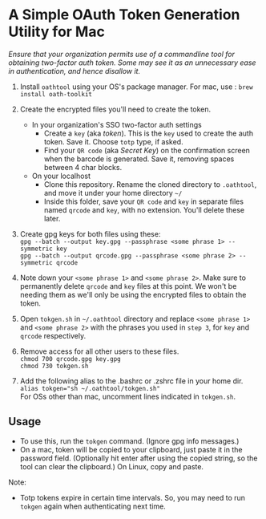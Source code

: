 # A Simple OAuth Token Generation Utility for Mac

_Ensure that your organization permits use of a commandline tool for obtaining two-factor auth token. Some may see it as an unnecessary ease in authentication, and hence disallow it._
1. Install `oathtool` using your OS's package manager. For mac, use :
```brew install oath-toolkit```


2. Create the encrypted files you'll need to create the token.
    - In your organization's SSO two-factor auth settings 
      - Create a `key` (aka _token_). This is the `key` used to create the auth token. Save it. Choose `totp` type, if asked.
      - Find your `QR code` (aka _Secret Key_) on the confirmation screen when the barcode is generated. Save it, removing spaces between 4 char blocks.
    - On your localhost
        - Clone this repository. Rename the cloned directory to `.oathtool`, and move it under your home directory `~/` 
        - Inside this folder, save your `QR code` and `key` in separate files named `qrcode` and `key`, with no extension. You'll delete these later.  
4. Create gpg keys for both files using these: \
```gpg --batch --output key.gpg --passphrase <some phrase 1> --symmetric key``` \
```gpg --batch --output qrcode.gpg --passphrase <some phrase 2> --symmetric qrcode```


4. Note down your `<some phrase 1>` and `<some phrase 2>`. Make sure to permanently delete `qrcode` and `key` files at this point. We won't be needing them as we'll only be using the encrypted files to obtain the token.
 

5. Open `tokgen.sh` in `~/.oathtool` directory and replace `<some phrase 1>` and `<some phrase 2>` with the phrases you used in `step 3`, for `key` and `qrcode` respectively.


6. Remove access for all other users to these files. \
```chmod 700 qrcode.gpg key.gpg``` \
```chmod 730 tokgen.sh```


7. Add the following alias to the .bashrc or .zshrc file in your home dir. \
  ```alias tokgen="sh ~/.oathtool/tokgen.sh"```  \
  For OSs other than mac, uncomment lines indicated in `tokgen.sh`. 

## Usage
- To use this, run the `tokgen` command. (Ignore gpg info messages.)
- On a mac, token will be copied to your clipboard, just paste it in the password field. (Optionally hit enter after using the copied string, so the tool can clear the clipboard.) On Linux, copy and paste. 


Note: 
- Totp tokens expire in certain time intervals. So, you may need to run `tokgen` again when authenticating next time. 
